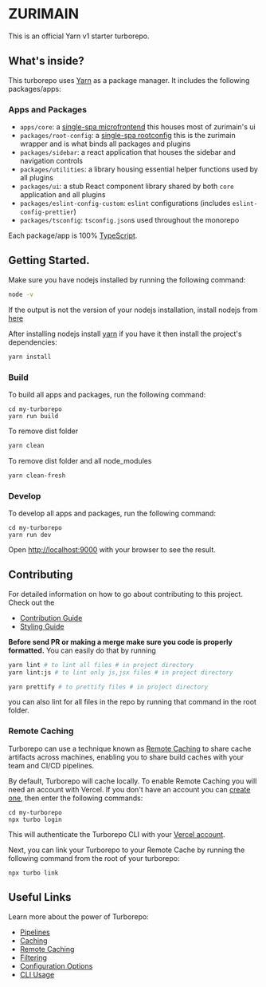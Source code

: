 # ZURIMAIN

This is an official Yarn v1 starter turborepo.

## What's inside?

This turborepo uses [Yarn](https://classic.yarnpkg.com/) as a package manager. It includes the following packages/apps:

### Apps and Packages

- `apps/core`: a [single-spa microfrontend](https://single-spa.js.org/docs/microfrontends-concept) this houses most of zurimain's ui
- `packages/root-config`: a [single-spa rootconfig](https://single-spa.js.org/docs/configuration) this is the zurimain wrapper and is what binds all packages and plugins
- `packages/sidebar`: a react application that houses the sidebar and navigation controls
- `packages/utilities`: a library housing essential helper functions used by all plugins
- `packages/ui`: a stub React component library shared by both `core` application and all plugins
- `packages/eslint-config-custom`: `eslint` configurations (includes `eslint-config-prettier`)
- `packages/tsconfig`: `tsconfig.json`s used throughout the monorepo

Each package/app is 100% [TypeScript](https://www.typescriptlang.org/).

## Getting Started.

Make sure you have nodejs installed by running the following command:

```bash
node -v
```

If the output is not the version of your nodejs installation, install nodejs from [here](https://nodejs.org/en/download/)

After installing nodejs install [yarn](https://www.npmjs.com/package/yarn)
if you have it then install the project's dependencies:

```bash
yarn install
```

### Build

To build all apps and packages, run the following command:

```
cd my-turborepo
yarn run build
```

To remove dist folder

```bash
yarn clean
```

To remove dist folder and all node_modules

```bash
yarn clean-fresh
```

### Develop

To develop all apps and packages, run the following command:

```
cd my-turborepo
yarn run dev
```

Open [http://localhost:9000](http://localhost:9000) with your browser to see the result.

## Contributing

For detailed information on how to go about contributing to this project. Check out the

- [Contribution Guide](docs/CONTRIBUTING.md)
- [Styling Guide](docs/STYLING.md)

**Before send PR or making a merge make sure you code is properly formatted.** You can easily do that by running

```bash
yarn lint # to lint all files # in project directory
yarn lint:js # to lint only js,jsx files # in project directory

yarn prettify # to prettify files # in project directory
```

you can also lint for all files in the repo by running that command in the root folder.

### Remote Caching

Turborepo can use a technique known as [Remote Caching](https://turbo.build/repo/docs/core-concepts/remote-caching) to share cache artifacts across machines, enabling you to share build caches with your team and CI/CD pipelines.

By default, Turborepo will cache locally. To enable Remote Caching you will need an account with Vercel. If you don't have an account you can [create one](https://vercel.com/signup), then enter the following commands:

```
cd my-turborepo
npx turbo login
```

This will authenticate the Turborepo CLI with your [Vercel account](https://vercel.com/docs/concepts/personal-accounts/overview).

Next, you can link your Turborepo to your Remote Cache by running the following command from the root of your turborepo:

```
npx turbo link
```

## Useful Links

Learn more about the power of Turborepo:

- [Pipelines](https://turbo.build/repo/docs/core-concepts/monorepos/running-tasks)
- [Caching](https://turbo.build/repo/docs/core-concepts/caching)
- [Remote Caching](https://turbo.build/repo/docs/core-concepts/remote-caching)
- [Filtering](https://turbo.build/repo/docs/core-concepts/monorepos/filtering)
- [Configuration Options](https://turbo.build/repo/docs/reference/configuration)
- [CLI Usage](https://turbo.build/repo/docs/reference/command-line-reference)
